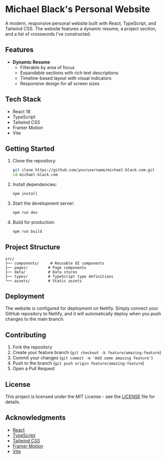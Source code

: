 # Michael Black's Personal Website

A modern, responsive personal website built with React, TypeScript, and Tailwind CSS. The website features a dynamic resume, a project section, and a list of crosswords I've constructed.

## Features

- **Dynamic Resume**
  - Filterable by area of focus
  - Expandable sections with rich text descriptions
  - Timeline-based layout with visual indicators
  - Responsive design for all screen sizes


## Tech Stack

- React 18
- TypeScript
- Tailwind CSS
- Framer Motion
- Vite

## Getting Started

1. Clone the repository:
   ```bash
   git clone https://github.com/yourusername/michael-black.com.git
   cd michael-black.com
   ```

2. Install dependencies:
   ```bash
   npm install
   ```

3. Start the development server:
   ```bash
   npm run dev
   ```

4. Build for production:
   ```bash
   npm run build
   ```

## Project Structure

```
src/
├── components/     # Reusable UI components
├── pages/         # Page components
├── data/          # Data stores
├── types/         # TypeScript type definitions
└── assets/        # Static assets
```

## Deployment

The website is configured for deployment on Netlify. Simply connect your GitHub repository to Netlify, and it will automatically deploy when you push changes to the main branch.

## Contributing

1. Fork the repository
2. Create your feature branch (`git checkout -b feature/amazing-feature`)
3. Commit your changes (`git commit -m 'Add some amazing feature'`)
4. Push to the branch (`git push origin feature/amazing-feature`)
5. Open a Pull Request

## License

This project is licensed under the MIT License - see the [LICENSE](LICENSE) file for details.

## Acknowledgments

- [React](https://reactjs.org/)
- [TypeScript](https://www.typescriptlang.org/)
- [Tailwind CSS](https://tailwindcss.com/)
- [Framer Motion](https://www.framer.com/motion/)
- [Vite](https://vitejs.dev/)
